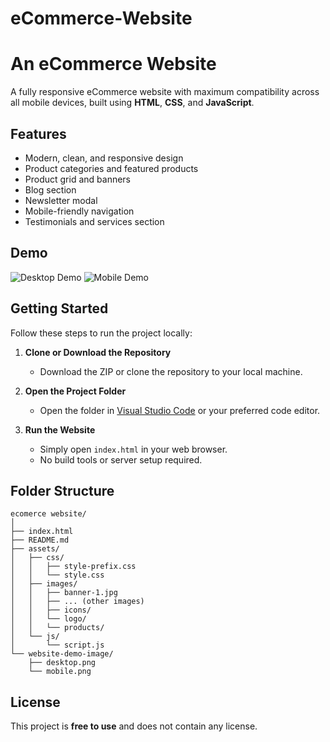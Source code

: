 # eCommerce-Website

# An eCommerce Website

A fully responsive eCommerce website with maximum compatibility across all mobile devices, built using **HTML**, **CSS**, and **JavaScript**.

## Features

- Modern, clean, and responsive design
- Product categories and featured products
- Product grid and banners
- Blog section
- Newsletter modal
- Mobile-friendly navigation
- Testimonials and services section

## Demo

![Desktop Demo](./website-demo-image/desktop.png "Desktop Demo")
![Mobile Demo](./website-demo-image/mobile.png "Mobile Demo")

## Getting Started

Follow these steps to run the project locally:

1. **Clone or Download the Repository**
   - Download the ZIP or clone the repository to your local machine.

2. **Open the Project Folder**
   - Open the folder in [Visual Studio Code](https://code.visualstudio.com/) or your preferred code editor.

3. **Run the Website**
   - Simply open `index.html` in your web browser.
   - No build tools or server setup required.

## Folder Structure

```
ecomerce website/
│
├── index.html
├── README.md
├── assets/
│   ├── css/
│   │   ├── style-prefix.css
│   │   └── style.css
│   ├── images/
│   │   ├── banner-1.jpg
│   │   ├── ... (other images)
│   │   ├── icons/
│   │   └── logo/
│   │   └── products/
│   └── js/
│       └── script.js
└── website-demo-image/
    ├── desktop.png
    └── mobile.png
```

## License

This project is **free to use** and does not contain any license.
